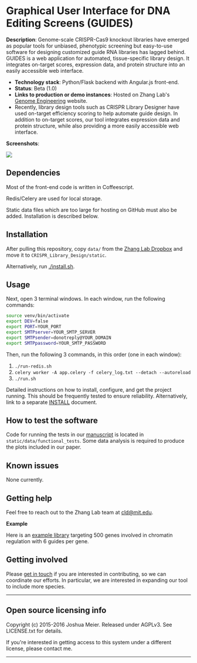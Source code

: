 # Graphical User Interface for DNA Editing Screens (GUIDES)

**Description**:  Genome-scale CRISPR-Cas9 knockout libraries have emerged as popular tools for unbiased, phenotypic screening but easy-to-use software for designing customized guide RNA libraries has lagged behind. GUIDES is a web application for automated, tissue-specific library design. It integrates on-target scores, expression data, and protein structure into an easily accessible web interface.

  - **Technology stack**: Python/Flask backend with Angular.js front-end.
  - **Status**:  Beta (1.0)
  - **Links to production or demo instances**: Hosted on Zhang Lab's [Genome Engineering](guides.genome-engineering.org) website.
  - Recently, library design tools such as CRISPR Library Designer have used on-target efficiency scoring to help automate guide design. In addition to on-target scores, our tool integrates expression data and protein structure, while also providing a more easily accessible web interface.


**Screenshots**:

![](https://raw.githubusercontent.com/fengzhanglab/GUIDES/master/Screenshot.png)


## Dependencies

Most of the front-end code is written in Coffeescript.

Redis/Celery are used for local storage.

Static data files which are too large for hosting on GitHub must also be added. Installation is described below.

## Installation

After pulling this repository, copy `data/` from the [Zhang Lab Dropbox]() and move it to `CRISPR_Library_Design/static`.

Alternatively, run [./install.sh](install.sh).

## Usage

Next, open 3 terminal windows. In each window, run the following commands:

```bash
source venv/bin/activate
export DEV=false
export PORT=YOUR_PORT
export SMTPserver=YOUR_SMTP_SERVER
export SMTPsender=donotreply@YOUR_DOMAIN
export SMTPpassword=YOUR_SMTP_PASSWORD
```

Then, run the following 3 commands, in this order (one in each window):

1. `./run-redis.sh`
2. `celery worker -A app.celery -f celery_log.txt --detach --autoreload`
3. `./run.sh`

Detailed instructions on how to install, configure, and get the project running.
This should be frequently tested to ensure reliability. Alternatively, link to
a separate [INSTALL](INSTALL.md) document.

## How to test the software

Code for running the tests in our [manuscript]() is located in `static/data/functional_tests`. Some data analysis is required to produce the plots included in our paper.

## Known issues

None currently.

## Getting help

Feel free to reach out to the Zhang Lab team at [cld@mit.edu](cld@mit.edu).

**Example**

Here is an [example library]() targeting 500 genes involved in chromatin regulation with 6 guides per gene.

## Getting involved

Please [get in touch](cld@mit.edu) if you are interested in contributing, so we can coordinate our efforts. In particular, we are interested in expanding our tool to include more species.

----

## Open source licensing info
Copyright (c) 2015-2016 Joshua Meier. Released under AGPLv3. See LICENSE.txt for details.

If you're interested in getting access to this system under a different license, please contact me.

----
